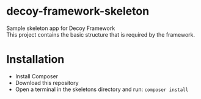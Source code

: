 # decoy-framework-skeleton
Sample skeleton app for Decoy Framework   
This project contains the basic structure that is required by the framework.   

# Installation
- Install Composer  
- Download this repository  
- Open a terminal in the skeletons directory and run:  ```composer install```
